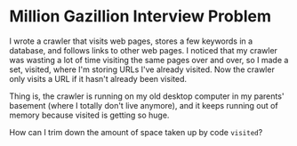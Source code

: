 # Million Gazillion Interview Problem
I wrote a crawler that visits web pages, stores a few keywords in a database, and follows links to other web pages. I noticed that my crawler was wasting a lot of time visiting the same pages over and over, so I made a set, visited, where I'm storing URLs I've already visited. Now the crawler only visits a URL if it hasn't already been visited.

Thing is, the crawler is running on my old desktop computer in my parents' basement (where I totally don't live anymore), and it keeps running out of memory because visited is getting so huge.

How can I trim down the amount of space taken up by code `visited`?
